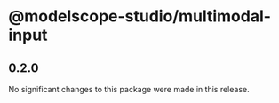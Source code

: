 # @modelscope-studio/multimodal-input

## 0.2.0

No significant changes to this package were made in this release.
